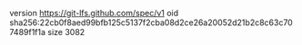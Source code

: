 version https://git-lfs.github.com/spec/v1
oid sha256:22cb0f8aed99bfb125c5137f2cba08d2ce26a20052d21b2c8c63c707489f1f1a
size 3082
